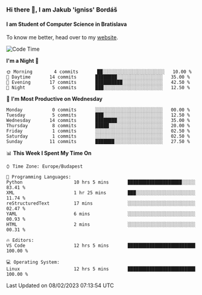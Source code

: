 ### Hi there 👋, I am Jakub 'igniss' Bordáš

#### I am Student of Computer Science in Bratislava
To know me better, head over to my [website](https://bordas.sk).


<!--START_SECTION:waka-->
![Code Time](http://img.shields.io/badge/Code%20Time-1%2C033%20hrs%2024%20mins-blue)

**I'm a Night 🦉** 

```text
🌞 Morning        4 commits       ██░░░░░░░░░░░░░░░░░░░░░░░   10.00 % 
🌆 Daytime       14 commits       ████████░░░░░░░░░░░░░░░░░   35.00 % 
🌃 Evening       17 commits       ██████████░░░░░░░░░░░░░░░   42.50 % 
🌙 Night          5 commits       ███░░░░░░░░░░░░░░░░░░░░░░   12.50 % 

```
📅 **I'm Most Productive on Wednesday** 

```text
Monday           0 commits       ░░░░░░░░░░░░░░░░░░░░░░░░░   00.00 % 
Tuesday          5 commits       ███░░░░░░░░░░░░░░░░░░░░░░   12.50 % 
Wednesday       14 commits       ████████░░░░░░░░░░░░░░░░░   35.00 % 
Thursday         8 commits       █████░░░░░░░░░░░░░░░░░░░░   20.00 % 
Friday           1 commits       ░░░░░░░░░░░░░░░░░░░░░░░░░   02.50 % 
Saturday         1 commits       ░░░░░░░░░░░░░░░░░░░░░░░░░   02.50 % 
Sunday          11 commits       ███████░░░░░░░░░░░░░░░░░░   27.50 % 

```


📊 **This Week I Spent My Time On** 

```text
⌚︎ Time Zone: Europe/Budapest

💬 Programming Languages: 
Python                   10 hrs 5 mins       ████████████████████░░░░░   83.41 % 
XML                      1 hr 25 mins        ███░░░░░░░░░░░░░░░░░░░░░░   11.74 % 
reStructuredText         17 mins             ░░░░░░░░░░░░░░░░░░░░░░░░░   02.47 % 
YAML                     6 mins              ░░░░░░░░░░░░░░░░░░░░░░░░░   00.93 % 
HTML                     2 mins              ░░░░░░░░░░░░░░░░░░░░░░░░░   00.31 % 

🔥 Editors: 
VS Code                  12 hrs 5 mins       █████████████████████████   100.00 % 

💻 Operating System: 
Linux                    12 hrs 5 mins       █████████████████████████   100.00 % 

```


 Last Updated on 08/02/2023 07:13:54 UTC
<!--END_SECTION:waka-->
